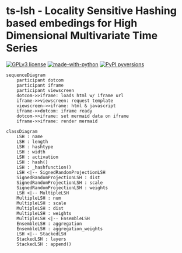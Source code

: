 # ts-lsh - Locality Sensitive Hashing based embedings for High Dimensional Multivariate Time Series

[![GPLv3 license](https://img.shields.io/badge/License-GPLv3-blue.svg)](http://perso.crans.org/besson/LICENSE.html)
[![made-with-python](https://img.shields.io/badge/Made%20with-Python-1f425f.svg)](https://www.python.org/)
[![PyPI pyversions](https://img.shields.io/pypi/pyversions/ansicolortags.svg)](https://pypi.python.org/pypi/pyFTS/)

```mermaid
sequenceDiagram
    participant dotcom
    participant iframe
    participant viewscreen
    dotcom->>iframe: loads html w/ iframe url
    iframe->>viewscreen: request template
    viewscreen->>iframe: html & javascript
    iframe->>dotcom: iframe ready
    dotcom->>iframe: set mermaid data on iframe
    iframe->>iframe: render mermaid
```

```mermaid
classDiagram
    LSH : name
    LSH : length
    LSH : hashtype
    LSH : width
    LSH : activation
    LSH : hash()
    LSH : _hashfunction()
    LSH <|-- SignedRandomProjectionLSH
    SignedRandomProjectionLSH : dist
    SignedRandomProjectionLSH : scale
    SignedRandomProjectionLSH : weights
    LSH <|-- MultipleLSH
    MultipleLSH : num
    MultipleLSH : scale
    MultipleLSH : dist
    MultipleLSH : weights
    MultipleLSH <|-- EnsembleLSH
    EnsembleLSH : aggregation
    EnsembleLSH : aggregation_weights
    LSH <|-- StackedLSH
    StackedLSH : layers
    StackedLSH : append()
```
